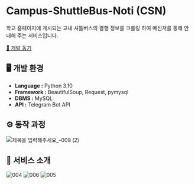 # Campus-ShuttleBus-Noti (CSN)
학교 홈페이지에 게시되는 교내 셔틀버스의 결행 정보를 크롤링 하여 메신저를 통해 안내해 주는 서비스입니다.

[📝 개발 동기](https://l22hs.tistory.com/28)

## 🖥 개발 환경
- **Language :** Python 3.10
- **Framework :** BeautifulSoup, Request, pymysql
- **DBMS :** MySQL
- **API :** Telegram Bot API

## ⚙️ 동작 과정
![제목을 입력해주세요_-009 (2)](https://github.com/l22hs2/Campus-ShuttleBus-Noti/assets/90748701/dc099654-e966-4f62-b4b9-63362a216d39)


## 📌 서비스 소개
![004](https://github.com/l22hs2/Campus-ShuttleBus-Noti/assets/90748701/f326e796-af4a-4fec-acab-c87af5bdb74c)
![006](https://github.com/l22hs2/Campus-ShuttleBus-Noti/assets/90748701/39819288-7c4c-4609-946a-8cc884f06d49)
![005](https://github.com/l22hs2/Campus-ShuttleBus-Noti/assets/90748701/9a52ca62-b0b5-4939-afa3-c66e24b78ec5)



